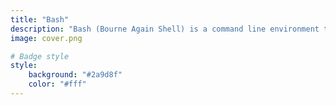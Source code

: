 ```yaml
---
title: "Bash"
description: "Bash (Bourne Again Shell) is a command line environment that is widely used on UNIX-like operating systems."
image: cover.png

# Badge style
style:
    background: "#2a9d8f"
    color: "#fff"
---
```

